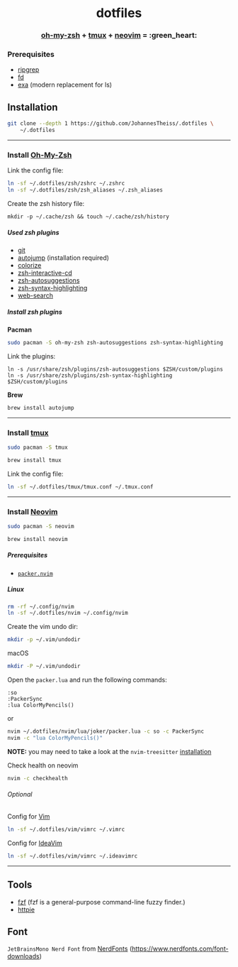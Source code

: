 <h1 align="center">dotfiles</h1>
<h3 align="center">
    <b><a href="https://github.com/ohmyzsh/ohmyzsh">oh-my-zsh</a> + <a href="https://github.com/tmux/tmux">tmux</a> + <a href="https://github.com/neovim/neovim">neovim</a> = :green_heart:</b>
</h3>

### Prerequisites
- [ripgrep](https://github.com/BurntSushi/ripgrep)
- [fd](https://github.com/sharkdp/fd)
- [exa](https://github.com/ogham/exa) (modern replacement for ls)

## Installation 
```bash
git clone --depth 1 https://github.com/JohannesTheiss/.dotfiles \
    ~/.dotfiles
```

---

### Install [Oh-My-Zsh](https://github.com/ohmyzsh/ohmyzsh)
Link the config file:
```bash
ln -sf ~/.dotfiles/zsh/zshrc ~/.zshrc
ln -sf ~/.dotfiles/zsh/zsh_aliases ~/.zsh_aliases
```

Create the zsh history file:
```
mkdir -p ~/.cache/zsh && touch ~/.cache/zsh/history
```
##### Used zsh plugins
- [git](https://github.com/ohmyzsh/ohmyzsh/tree/master/plugins/git)
- [autojump](https://github.com/wting/autojump) (installation required)
- [colorize](https://github.com/ohmyzsh/ohmyzsh/tree/master/plugins/colorize)
- [zsh-interactive-cd](https://github.com/changyuheng/zsh-interactive-cd)
- [zsh-autosuggestions](https://github.com/zsh-users/zsh-autosuggestions)
- [zsh-syntax-highlighting](https://github.com/zsh-users/zsh-syntax-highlighting)
- [web-search](https://github.com/ohmyzsh/ohmyzsh/tree/master/plugins/web-search)

##### Install zsh plugins
<b>Pacman</b>
```bash
sudo pacman -S oh-my-zsh zsh-autosuggestions zsh-syntax-highlighting
```
Link the plugins:
```
ln -s /usr/share/zsh/plugins/zsh-autosuggestions $ZSH/custom/plugins
ln -s /usr/share/zsh/plugins/zsh-syntax-highlighting $ZSH/custom/plugins
```

<b>Brew</b>
```bash
brew install autojump
```

---

### Install [tmux](https://github.com/tmux/tmux)
```bash
sudo pacman -S tmux
```
```bash
brew install tmux
```

Link the config file:
```bash
ln -sf ~/.dotfiles/tmux/tmux.conf ~/.tmux.conf
```

---

### Install [Neovim](https://github.com/neovim/neovim)
```bash
sudo pacman -S neovim
```
```bash
brew install neovim
```

##### Prerequisites
- [`packer.nvim`](https://github.com/wbthomason/packer.nvim)

##### Linux
```bash
rm -rf ~/.config/nvim
ln -sf ~/.dotfiles/nvim ~/.config/nvim
```

Create the vim undo dir:
```bash
mkdir -p ~/.vim/undodir
```
macOS
```bash
mkdir -P ~/.vim/undodir
```

Open the `packer.lua` and run the following commands:
```vim
:so
:PackerSync
:lua ColorMyPencils()
```
or
```bash
nvim ~/.dotfiles/nvim/lua/joker/packer.lua -c so -c PackerSync
nvim -c "lua ColorMyPencils()"
```

<b>NOTE:</b> you may need to take a look at the `nvim-treesitter` [installation](https://github.com/nvim-treesitter/nvim-treesitter/wiki/Installation#packernvim)

Check health on neovim
```bash
nvim -c checkhealth
```

###### Optional
Config for [Vim](https://github.com/vim/vim)
```bash
ln -sf ~/.dotfiles/vim/vimrc ~/.vimrc
```
Config for [IdeaVim](https://github.com/JetBrains/ideavim)
```bash
ln -sf ~/.dotfiles/vim/vimrc ~/.ideavimrc
```


---

## Tools
- [fzf](https://github.com/junegunn/fzf) (fzf is a general-purpose command-line fuzzy finder.)
- [httpie](https://httpie.io/)



## Font
`JetBrainsMono Nerd Font` from [NerdFonts](https://github.com/ryanoasis/nerd-fonts) (https://www.nerdfonts.com/font-downloads)


